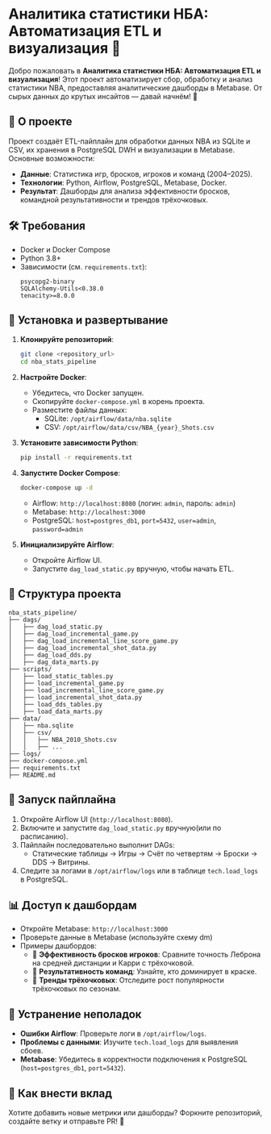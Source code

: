 # Аналитика статистики НБА: Автоматизация ETL и визуализация 🏀

Добро пожаловать в **Аналитика статистики НБА: Автоматизация ETL и визуализация**! Этот проект автоматизирует сбор, обработку и анализ статистики NBA, предоставляя аналитические дашборды в Metabase. От сырых данных до крутых инсайтов — давай начнём! 🚀

## 📝 О проекте
Проект создаёт ETL-пайплайн для обработки данных NBA из SQLite и CSV, их хранения в PostgreSQL DWH и визуализации в Metabase. Основные возможности:
- **Данные**: Статистика игр, бросков, игроков и команд (2004–2025).
- **Технологии**: Python, Airflow, PostgreSQL, Metabase, Docker.
- **Результат**: Дашборды для анализа эффективности бросков, командной результативности и трендов трёхочковых.

## 🛠 Требования
- Docker и Docker Compose
- Python 3.8+
- Зависимости (см. `requirements.txt`):
  ```
  psycopg2-binary
  SQLAlchemy-Utils<0.38.0
  tenacity>=8.0.0
  ```

## 🚀 Установка и развертывание
1. **Клонируйте репозиторий**:
   ```bash
   git clone <repository_url>
   cd nba_stats_pipeline
   ```

2. **Настройте Docker**:
   - Убедитесь, что Docker запущен.
   - Скопируйте `docker-compose.yml` в корень проекта.
   - Разместите файлы данных:
     - SQLite: `/opt/airflow/data/nba.sqlite`
     - CSV: `/opt/airflow/data/csv/NBA_{year}_Shots.csv`

3. **Установите зависимости Python**:
   ```bash
   pip install -r requirements.txt
   ```

4. **Запустите Docker Compose**:
   ```bash
   docker-compose up -d
   ```
   - Airflow: `http://localhost:8080` (логин: `admin`, пароль: `admin`)
   - Metabase: `http://localhost:3000`
   - PostgreSQL: `host=postgres_db1`, `port=5432`, `user=admin`, `password=admin`

5. **Инициализируйте Airflow**:
   - Откройте Airflow UI.
   - Запустите `dag_load_static.py` вручную, чтобы начать ETL.

## 📂 Структура проекта
```
nba_stats_pipeline/
├── dags/
│   ├── dag_load_static.py
│   ├── dag_load_incremental_game.py
│   ├── dag_load_incremental_line_score_game.py
│   ├── dag_load_incremental_shot_data.py
│   ├── dag_load_dds.py
│   ├── dag_data_marts.py
├── scripts/
│   ├── load_static_tables.py
│   ├── load_incremental_game.py
│   ├── load_incremental_line_score_game.py
│   ├── load_incremental_shot_data.py
│   ├── load_dds_tables.py
│   ├── load_data_marts.py
├── data/
│   ├── nba.sqlite
│   ├── csv/
│   │   ├── NBA_2010_Shots.csv
│   │   ├── ...
├── logs/
├── docker-compose.yml
├── requirements.txt
├── README.md
```

## 🏀 Запуск пайплайна
1. Откройте Airflow UI (`http://localhost:8080`).
2. Включите и запустите `dag_load_static.py` вручную(или по расписанию).
3. Пайплайн последовательно выполнит DAGs:
   - Статические таблицы → Игры → Счёт по четвертям → Броски → DDS → Витрины.
4. Следите за логами в `/opt/airflow/logs` или в таблице `tech.load_logs` в PostgreSQL.

## 📊 Доступ к дашбордам
- Откройте Metabase: `http://localhost:3000`
- Проверьте данные в Metabase (используйте схему dm)
- Примеры дашбордов:
  - 🏀 **Эффективность бросков игроков**: Сравните точность Леброна на средней дистанции и Карри с трёхочковой.
  - 🏀 **Результативность команд**: Узнайте, кто доминирует в краске.
  - 🏀 **Тренды трёхочковых**: Отследите рост популярности трёхочковых по сезонам.

## 🔧 Устранение неполадок
- **Ошибки Airflow**: Проверьте логи в `/opt/airflow/logs`.
- **Проблемы с данными**: Изучите `tech.load_logs` для выявления сбоев.
- **Metabase**: Убедитесь в корректности подключения к PostgreSQL (`host=postgres_db1`, `port=5432`).

## 🌟 Как внести вклад
Хотите добавить новые метрики или дашборды? Форкните репозиторий, создайте ветку и отправьте PR! 🏀
